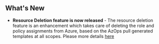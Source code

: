 
## What's New

- **Resource Deletion feature is now released** - The resource deletion feature is an enhancement which takes care of deleting the role and policy assignments from Azure, based on the AzOps pull generated templates at all scopes. Please more details [here](https://github.com/azure/azops/wiki/ResourceDeletion)